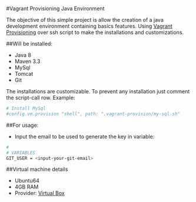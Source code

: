 #Vagrant Provisioning Java Environment

 The objective of this simple project is allow the creation of a java development environment containing basics features.
 Using [Vagrant Provisioning](https://www.vagrantup.com/docs/provisioning/) over ssh script to make the installations and customizations.

##Will be installed:
 * Java 8
 * Maven 3.3
 * MySql
 * Tomcat
 * Git


 The installations are customizable. To prevent any installation just comment the script-call row.
Example:
```bash
# Install MySql
#config.vm.provision "shell", path: ".vagrant-provision/my-sql.sh"
```

##For usage:
* Input the email to be used to generate the key in variable:

```bash
#
# VARIABLES
GIT_USER = <input-your-git-email>
```

##Virtual machine details
 * Ubuntu64
 * 4GB RAM
 * Provider: [Virtual Box](https://www.virtualbox.org/)

